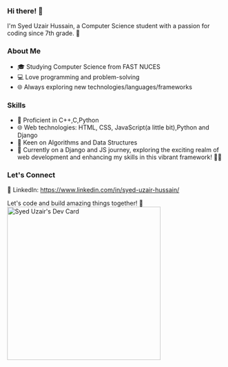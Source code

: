 

### Hi there! 👋

I'm Syed Uzair Hussain, a Computer Science student with a passion for coding since 7th grade. 🚀

### About Me

- 🎓 Studying Computer Science from FAST NUCES
- 💻 Love programming and problem-solving
- 🌐 Always exploring new technologies/languages/frameworks

### Skills

- 🔧 Proficient in C++,C,Python
- 🌐 Web technologies: HTML, CSS, JavaScript(a little bit),Python and Django
- 🚀 Keen on Algorithms and Data Structures
- 🚀 Currently on a Django and JS journey, exploring the exciting realm of web development and enhancing my skills in this vibrant framework! 📱✨

### Let's Connect
💼 LinkedIn: https://www.linkedin.com/in/syed-uzair-hussain/

Let's code and build amazing things together! 🌟
<a href="https://app.daily.dev/syeduzair59"><img src="https://api.daily.dev/devcards/v2/I0R5hn64FECLGDrpBlDPu.png?type=default&r=7i0" width="356" alt="Syed Uzair's Dev Card"/></a>

